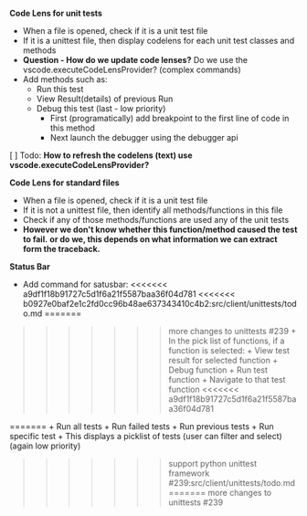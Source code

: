 **Code Lens for unit tests**
- When a file is opened, check if it is a unit test file
- If it is a unittest file, then display codelens for each unit test classes and methods
- **Question - How do we update code lenses?**
Do we use the vscode.executeCodeLensProvider? (complex commands)
- Add methods such as:
    + Run this test
    + View Result(details) of previous Run
    + Debug this test (last - low priority)
        + First (programatically) add breakpoint to the first line of code in this method
        + Next launch the debugger using the debugger api

[ ] Todo: **How to refresh the codelens (text) use vscode.executeCodeLensProvider?**

**Code Lens for standard files**
- When a file is opened, check if it is a unit test file
- If it is not a unittest file, then identify all methods/functions in this file
- Check if any of those methods/functions are used any of the unit tests
- **However we don't know whether this function/method caused the test to fail.**
    **or do we, this depends on what information we can extract form the traceback.**

**Status Bar**
- Add command for satusbar:
<<<<<<< a9df1f18b91727c5d1f6a21f5587baa36f04d781
<<<<<<< b0927e0baf2e1c2fd0cc96b48ae637343410c4b2:src/client/unittests/todo.md
=======
>>>>>>> more changes to unittests #239
    + In the pick list of functions, if a function is selected:
        + View test result for selected function
        + Debug function
        + Run test function
        + Navigate to that test function
<<<<<<< a9df1f18b91727c5d1f6a21f5587baa36f04d781

=======
    + Run all tests
    + Run failed tests
    + Run previous tests
    + Run specific test
        + This displays a picklist of tests (user can filter and select)
        (again low priority)
>>>>>>> support python unittest framework #239:src/client/unittests/todo.md
=======
>>>>>>> more changes to unittests #239
